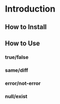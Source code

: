 # Introduction

## How to Install

## How to Use

### true/false

### same/diff

### error/not-error

### null/exist
